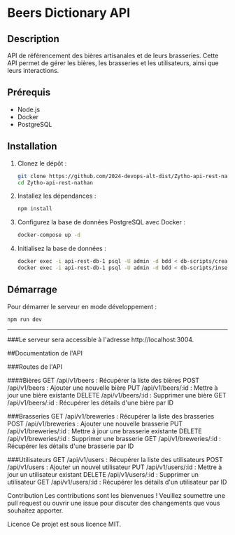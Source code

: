 # Beers Dictionary API

## Description

API de référencement des bières artisanales et de leurs brasseries. Cette API permet de gérer les bières, les brasseries et les utilisateurs, ainsi que leurs interactions.

## Prérequis

- Node.js
- Docker
- PostgreSQL

## Installation

1. Clonez le dépôt :
    ```sh
    git clone https://github.com/2024-devops-alt-dist/Zytho-api-rest-nathan.git
    cd Zytho-api-rest-nathan
    ```

2. Installez les dépendances :
    ```sh
    npm install
    ```

3. Configurez la base de données PostgreSQL avec Docker :
    ```sh
    docker-compose up -d
    ```

4. Initialisez la base de données :
    ```sh
    docker exec -i api-rest-db-1 psql -U admin -d bdd < db-scripts/create.sql
    docker exec -i api-rest-db-1 psql -U admin -d bdd < db-scripts/insert.sql
    ```

## Démarrage

Pour démarrer le serveur en mode développement :
```sh
npm run dev
 ```

 ----------------------------------------------------------

###Le serveur sera accessible à l'adresse http://localhost:3004.

##Documentation de l'API


###Routes de l'API

####Bières
GET /api/v1/beers : Récupérer la liste des bières
POST /api/v1/beers : Ajouter une nouvelle bière
PUT /api/v1/beers/:id : Mettre à jour une bière existante
DELETE /api/v1/beers/:id : Supprimer une bière
GET /api/v1/beers/:id : Récupérer les détails d'une bière par ID


###Brasseries
GET /api/v1/breweries : Récupérer la liste des brasseries
POST /api/v1/breweries : Ajouter une nouvelle brasserie
PUT /api/v1/breweries/:id : Mettre à jour une brasserie existante
DELETE /api/v1/breweries/:id : Supprimer une brasserie
GET /api/v1/breweries/:id : Récupérer les détails d'une brasserie par ID


###Utilisateurs
GET /api/v1/users : Récupérer la liste des utilisateurs
POST /api/v1/users : Ajouter un nouvel utilisateur
PUT /api/v1/users/:id : Mettre à jour un utilisateur existant
DELETE /api/v1/users/:id : Supprimer un utilisateur
GET /api/v1/users/:id : Récupérer les détails d'un utilisateur par ID


Contribution
Les contributions sont les bienvenues ! Veuillez soumettre une pull request ou ouvrir une issue pour discuter des changements que vous souhaitez apporter.

Licence
Ce projet est sous licence MIT.
